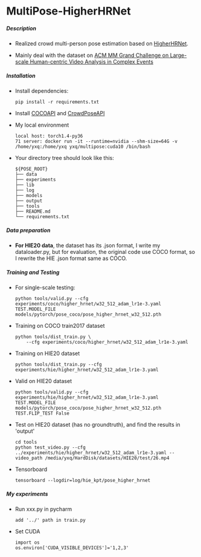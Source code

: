 # MultiPose-HigherHRNet
##### Description

- Realized crowd multi-person pose estimation based on [HigherHRNet](https://github.com/HRNet/HigherHRNet-Human-Pose-Estimation). 

- Mainly deal with the dataset on [ACM MM Grand Challenge on Large-scale Human-centric Video Analysis in Complex Events](http://humaninevents.org/) 

##### Installation

- Install dependencies:

  ```
  pip install -r requirements.txt
  ```

- Install [COCOAPI](https://github.com/cocodataset/cocoapi) and [CrowdPoseAPI](https://github.com/Jeff-sjtu/CrowdPose) 

- My local environment

  ```
  local host: torch1.4-py36
  71 server: docker run -it --runtime=nvidia --shm-size=64G -v /home/yxq:/home/yxq yxq/multipose:cuda10 /bin/bash
  ```

- Your directory tree should look like this:

  ```
  ${POSE_ROOT}
  ├── data
  ├── experiments
  ├── lib
  ├── log
  ├── models
  ├── output
  ├── tools 
  ├── README.md
  └── requirements.txt
  ```

##### Data preparation

- **For HIE20 data**, the dataset has its .json format, I write my dataloader.py, but for evaluation, the original code use COCO format, so I rewrite the HIE .json format same as COCO. 

##### Training and Testing

- For single-scale testing:

  ```
  python tools/valid.py --cfg experiments/coco/higher_hrnet/w32_512_adam_lr1e-3.yaml TEST.MODEL_FILE models/pytorch/pose_coco/pose_higher_hrnet_w32_512.pth
  ```

- Training on COCO train2017 dataset

  ```
  python tools/dist_train.py \
      --cfg experiments/coco/higher_hrnet/w32_512_adam_lr1e-3.yaml 
  ```

- Training on HIE20 dataset

  ```
  python tools/dist_train.py --cfg experiments/hie/higher_hrnet/w32_512_adam_lr1e-3.yaml 
  ```

- Valid on HIE20 dataset

  ```
  python tools/valid.py --cfg experiments/hie/higher_hrnet/w32_512_adam_lr1e-3.yaml  TEST.MODEL_FILE models/pytorch/pose_coco/pose_higher_hrnet_w32_512.pth  TEST.FLIP_TEST False
  ```

- Test on HIE20 dataset (has no groundtruth), and find the results in 'output'

  ```
  cd tools
  python test_video.py --cfg ../experiments/hie/higher_hrnet/w32_512_adam_lr1e-3.yaml --video_path /media/yxq/HardDisk/datasets/HIE20/test/26.mp4
  ```

- Tensorboard

  ```
  tensorboard --logdir=log/hie_kpt/pose_higher_hrnet
  ```

 ##### My experiments

- Run xxx.py in pycharm

  ```
  add '../' path in train.py
  ```

- Set CUDA

  ```
  import os
  os.environ['CUDA_VISIBLE_DEVICES']='1,2,3' 
  ```

  

